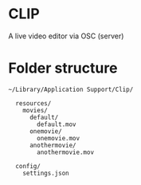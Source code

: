 # CLIP
A live video editor via OSC (server)

# Folder structure
    ~/Library/Application Support/Clip/

      resources/
        movies/
          default/
            default.mov
          onemovie/
            onemovie.mov
          anothermovie/
            anothermovie.mov

      config/
        settings.json

